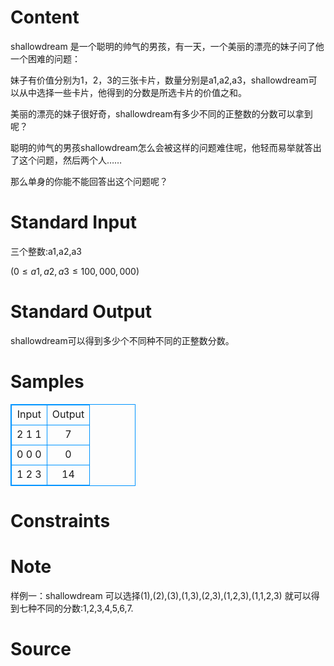 
# Content

shallowdream 是一个聪明的帅气的男孩，有一天，一个美丽的漂亮的妹子问了他一个困难的问题：

妹子有价值分别为1，2，3的三张卡片，数量分别是a1,a2,a3，shallowdream可以从中选择一些卡片，他得到的分数是所选卡片的价值之和。

美丽的漂亮的妹子很好奇，shallowdream有多少不同的正整数的分数可以拿到呢？

聪明的帅气的男孩shallowdream怎么会被这样的问题难住呢，他轻而易举就答出了这个问题，然后两个人……

那么单身的你能不能回答出这个问题呢？

# Standard Input

三个整数:a1,a2,a3

$(0 \leq a1,a2,a3 \leq 100,000,000)$

# Standard Output

shallowdream可以得到多少个不同种不同的正整数分数。

# Samples

<style>
        table,table tr th, table tr td { border:1px solid #0094ff; }
        table { width: 200px; min-height: 25px; line-height: 25px; text-align: center; border-collapse: collapse;}   
    </style>
<table>
	<tr>
		<td>Input</td>
		<td>Output</td>
	</tr>
<tr><td>2 1 1</td><td>7</td></tr><tr><td>0 0 0</td><td>0</td></tr><tr><td>1 2 3</td><td>14</td></tr></table>


# Constraints



# Note

样例一：shallowdream 可以选择(1),(2),(3),(1,3),(2,3),(1,2,3),(1,1,2,3) 就可以得到七种不同的分数:1,2,3,4,5,6,7.

# Source


